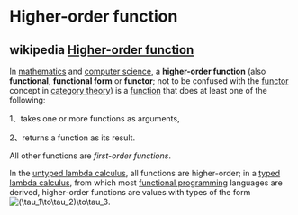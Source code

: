 # Higher-order function



## wikipedia [Higher-order function](https://en.wikipedia.org/wiki/Higher-order_function)

In [mathematics](https://infogalactic.com/info/Mathematics) and [computer science](https://infogalactic.com/info/Computer_science), a **higher-order function** (also **functional**, **functional form** or **functor**; not to be confused with the [functor](https://infogalactic.com/info/Functor) concept in [category theory](https://infogalactic.com/info/Category_theory)) is a [function](https://infogalactic.com/info/Function_(mathematics)) that does at least one of the following:

1、takes one or more functions as arguments,

2、returns a function as its result.

All other functions are *first-order functions*. 

In the [untyped lambda calculus](https://infogalactic.com/info/Lambda_calculus), all functions are higher-order; in a [typed lambda calculus](https://infogalactic.com/info/Typed_lambda_calculus), from which most [functional programming](https://infogalactic.com/info/Functional_programming) languages are derived, higher-order functions are values with types of the form ![(\tau_1\to\tau_2)\to\tau_3](https://infogalactic.com/w/images/math/c/a/6/ca67e9af1391034927199238107e65a0.png).

